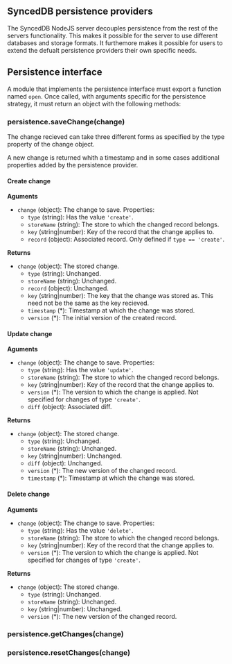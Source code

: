 SyncedDB persistence providers
------------------------------

The SyncedDB NodeJS server decouples persistence from the rest of the servers
functionality. This makes it possible for the server to use different
databases and storage formats. It furthemore makes it possible for users
to extend the defualt persistence providers their own specific needs.

Persistence interface
---------------------

A module that implements the persistence interface must export a function
named `open`. Once called, with arguments specific for the persistence strategy,
it must return an object with the following methods:

### persistence.saveChange(change)

The change recieved can take three different forms as specified by
the type property of the change object.

A new change is returned whith a timestamp and in some cases additional
properties added by the persistence provider.

#### Create change

__Aguments__
* `change` (object): The change to save. Properties:
  * `type` (string): Has the value `'create'`.
  * `storeName` (string): The store to which the changed record belongs.
  * `key` (string|number): Key of the record that the change applies to.
  * `record` (object): Associated record. Only defined if `type == 'create'`.

__Returns__
* `change` (object): The stored change.
  * `type` (string): Unchanged.
  * `storeName` (string): Unchanged.
  * `record` (object): Unchanged.
  * `key` (string|number): The key that the change was stored as. This need
    not be the same as the key recieved.
  * `timestamp` (\*): Timestamp at which the change was stored.
  * `version` (\*): The initial version of the created record.

#### Update change

__Aguments__

* `change` (object): The change to save. Properties:
  * `type` (string): Has the value `'update'`.
  * `storeName` (string): The store to which the changed record belongs.
  * `key` (string|number): Key of the record that the change applies to.
  * `version` (\*): The version to which the change is applied. Not specified
    for changes of type `'create'`.
  * `diff` (object): Associated diff.

__Returns__

* `change` (object): The stored change.
  * `type` (string): Unchanged.
  * `storeName` (string): Unchanged.
  * `key` (string|number): Unchanged.
  * `diff` (object): Unchanged.
  * `version` (\*): The new version of the changed record.
  * `timestamp` (\*): Timestamp at which the change was stored.

#### Delete change

__Aguments__

* `change` (object): The change to save. Properties:
  * `type` (string): Has the value `'delete'`.
  * `storeName` (string): The store to which the changed record belongs.
  * `key` (string|number): Key of the record that the change applies to.
  * `version` (\*): The version to which the change is applied. Not specified
    for changes of type `'create'`.

__Returns__

* `change` (object): The stored change.
  * `type` (string): Unchanged.
  * `storeName` (string): Unchanged.
  * `key` (string|number): Unchanged.
  * `version` (\*): The new version of the changed record.

### persistence.getChanges(change)

### persistence.resetChanges(change)
